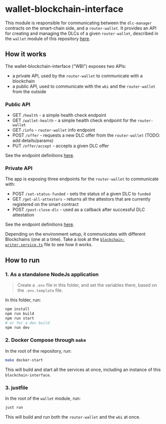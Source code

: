 # wallet-blockchain-interface

This module is responsible for communicating between the `dlc-manager` contracts on the smart-chain side, and a `router-wallet`.
It provides an API for creating and managing the DLCs of a given `router-wallet`, described in the `wallet` module of this repository [here](../wallet/).

## How it works

The wallet-blockchain-interface ("WBI") exposes two APIs:

-   a private API, used by the `router-wallet` to communicate with a blockchain
-   a public API, used to communicate with the `wbi` and the `router-wallet` from the outside

### Public API

-   GET `/health` - a simple health check endpoint
-   GET `/wallet-health` - a simple health check endpoint for the `router-wallet`
-   GET `/info` - `router-wallet` info endpoint
-   POST `/offer` - requests a new DLC offer from the `router-wallet` (TODO: add details/params)
-   PUT `/offer/accept` - accepts a given DLC offer

See the endpoint definitions [here](./src/http/public-server/routes.ts).

### Private API

The app is exposing three endpoints for the `router-wallet` to communicate with:

-   POST `/set-status-funded` - sets the status of a given DLC to `funded`
-   GET `/get-all-attestors` - returns all the attestors that are currently registered on the smart contract
-   POST `/post-close-dlc` - used as a callback after successful DLC attestation

See the endpoint definitions [here](./src/http/private-server/routes.ts).

Depending on the environment setup, it communicates with different Blockchains (one at a time). Take a look at the [`blockchain-writer.service.ts`](./src/services/blockchain-writer.service.ts) file to see how it works.

## How to run

### 1. As a standalone NodeJs application

> Create a `.env` file in this folder, and set the variables there, based on the `.env.template` file.

In this folder, run:

```bash
npm install
npm run build
npm run start
# or for a dev build
npm run dev
```

### 2. Docker Compose through `make`

In the root of the repository, run:

```bash
make docker-start
```

This will build and start all the services at once, including an instance of this `blockchain-interface`.

### 3. justfile

In the root of the `wallet` module, run:

```bash
just run
```

This will build and run both the `router-wallet` and the `wbi` at once.
